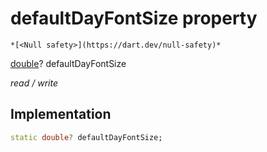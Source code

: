 


# defaultDayFontSize property




    *[<Null safety>](https://dart.dev/null-safety)*


[double](https://api.flutter.dev/flutter/dart-core/double-class.html)? defaultDayFontSize
  
_read / write_






## Implementation

```dart
static double? defaultDayFontSize;


```







